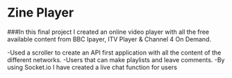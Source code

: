 # Zine Player

###In this final project I created an online video player with all the free available content from BBC Ipayer, ITV Player & Channel 4 On Demand.

-Used a scroller to create an API first application with all the content of the different networks.
-Users that can make playlists and leave comments.
-By using Socket.io I have created a live chat function for users
